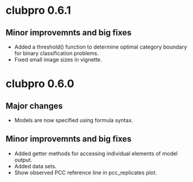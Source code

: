 # clubpro 0.6.1

## Minor improvemnts and big fixes

* Added a threshold() function to determine optimal category boundary for binary classification problems.
* Fixed small image sizes in vignette.

# clubpro 0.6.0

## Major changes

* Models are now specified using formula syntax.

## Minor improvemnts and big fixes

* Added getter methods for accessing individual elements of model output.
* Added data sets.
* Show observed PCC reference line in pcc_replicates plot. 
